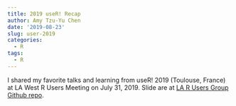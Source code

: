 ```yaml
---
title: 2019 useR! Recap
author: Amy Tzu-Yu Chen
date: '2019-08-23'
slug: user-2019
categories:
  - R
tags:
  - R
---
```


I shared my favorite talks and learning from useR! 2019 (Toulouse, France) at LA West R Users Meeting on July 31, 2019. Slide are at [LA R Users Group Github repo](https://github.com/laRusers/presentations/blob/master/2019-07-31-user-stringdist/AmyuseR2019.pdf).